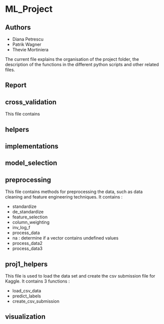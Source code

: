 # ML_Project

## Authors 
* Diana Petrescu 
* Patrik Wagner
* Thevie Mortiniera

The current file explains the organisation of the project folder, the description of the functions in the different python scripts and other related files.

## Report

## cross_validation
This file contains

## helpers

## implementations

## model_selection

## preprocessing
This file contains methods for preprocessing the data, such as data cleaning and feature engineering techniques. It contains :
- standardize
- de_standardize
- feature_selection
- column_weighting
- inv_log_f
- process_data
- na : determine if a vector contains undefined values
- process_data2
- process_data3

## proj1_helpers
This file is used to load the data set and create the csv submission file for Kaggle. It contains 3 functions :
- load_csv_data
- predict_labels
- create_csv_submission

## visualization
